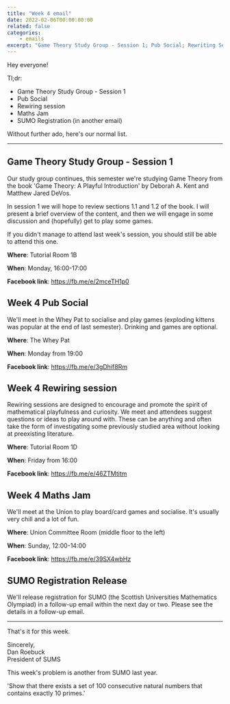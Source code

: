 ```yaml
---
title: "Week 4 email"
date: 2022-02-06T00:00:00:00
related: false
categories:
    - emails
excerpt: "Game Theory Study Group - Session 1; Pub Social; Rewriting Session; Maths Jam; SUMO Registration (in another email)"
---
```


Hey everyone!

Tl;dr:

- Game Theory Study Group - Session 1
- Pub Social
- Rewiring session
- Maths Jam
- SUMO Registration (in another email)


Without further ado, here's our normal list.

----------------

## Game Theory Study Group - Session 1

Our study group continues, this semester we're studying Game Theory from the book 'Game Theory: A Playful Introduction' by Deborah A. Kent and Matthew Jared DeVos.

In session 1 we will hope to review sections 1.1 and 1.2 of the book. I will present a brief overview of the content, and then we will engage in some discussion and (hopefully) get to play some games.

If you didn't manage to attend last week's session, you should still be able to attend this one.

**Where**: Tutorial Room 1B

**When**: Monday, 16:00-17:00

**Facebook link**: <https://fb.me/e/2mceTH1p0>

## Week 4 Pub Social

We'll meet in the Whey Pat to socialise and play games (exploding kittens was popular at the end of last semester). Drinking and games are optional.

**Where**: The Whey Pat

**When**: Monday from 19:00

**Facebook link**: <https://fb.me/e/3gDhif8Rm>

## Week 4 Rewiring session

Rewiring sessions are designed to encourage and promote the spirit of mathematical playfulness and curiosity. We meet and attendees suggest questions or ideas to play around with. These can be anything and often take the form of investigating some previously studied area without looking at preexisting literature.

**Where**: Tutorial Room 1D

**When**: Friday from 16:00

**Facebook link**: <https://fb.me/e/46ZTMtitm>

## Week 4 Maths Jam

We'll meet at the Union to play board/card games and socialise. It's usually very chill and a lot of fun.

**Where**: Union Committee Room (middle floor to the left)

**When**: Sunday, 12:00-14:00

**Facebook link**: <https://fb.me/e/39SX4wbHz>

## SUMO Registration Release

We'll release registration for SUMO (the Scottish Universities Mathematics Olympiad) in a follow-up email within the next day or two. Please see the details in a follow-up email.

------------

That's it for this week.

Sincerely,<br>
Dan Roebuck<br>
President of SUMS

This week's problem is another from SUMO last year.

'Show that there exists a set of 100 consecutive natural numbers that
contains exactly 10 primes.'

